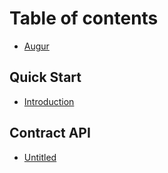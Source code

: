 # Table of contents

* [Augur](../README.md)

## Quick Start

* [Introduction](quick-start/untitled-1.md)

## Contract API

* [Untitled](contract-api/untitled.md)

